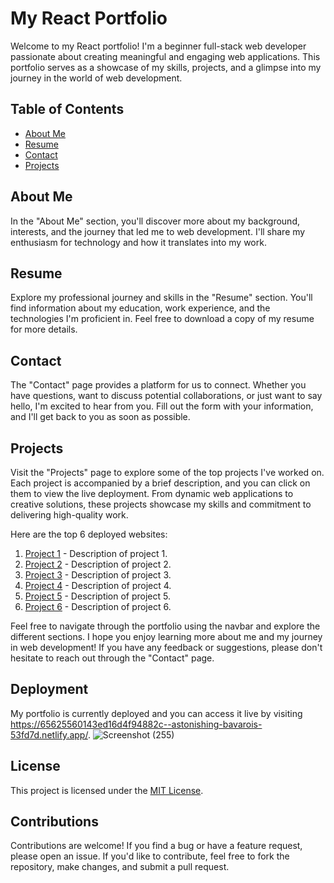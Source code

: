 # My React Portfolio

Welcome to my React portfolio! I'm a beginner full-stack web developer passionate about creating meaningful and engaging web applications. This portfolio serves as a showcase of my skills, projects, and a glimpse into my journey in the world of web development.

## Table of Contents

- [About Me](#about-me)
- [Resume](#resume)
- [Contact](#contact)
- [Projects](#projects)

## About Me

In the "About Me" section, you'll discover more about my background, interests, and the journey that led me to web development. I'll share my enthusiasm for technology and how it translates into my work.

## Resume

Explore my professional journey and skills in the "Resume" section. You'll find information about my education, work experience, and the technologies I'm proficient in. Feel free to download a copy of my resume for more details.

## Contact

The "Contact" page provides a platform for us to connect. Whether you have questions, want to discuss potential collaborations, or just want to say hello, I'm excited to hear from you. Fill out the form with your information, and I'll get back to you as soon as possible.

## Projects

Visit the "Projects" page to explore some of the top projects I've worked on. Each project is accompanied by a brief description, and you can click on them to view the live deployment. From dynamic web applications to creative solutions, these projects showcase my skills and commitment to delivering high-quality work.

Here are the top 6 deployed websites:

1. [Project 1](#) - Description of project 1.
2. [Project 2](#) - Description of project 2.
3. [Project 3](#) - Description of project 3.
4. [Project 4](#) - Description of project 4.
5. [Project 5](#) - Description of project 5.
6. [Project 6](#) - Description of project 6.

Feel free to navigate through the portfolio using the navbar and explore the different sections. I hope you enjoy learning more about me and my journey in web development! If you have any feedback or suggestions, please don't hesitate to reach out through the "Contact" page.

## Deployment

My portfolio is currently deployed and you can access it live by visiting https://65625560143ed16d4f94882c--astonishing-bavarois-53fd7d.netlify.app/.
![Screenshot (255)](https://github.com/Jocy99/website-portfolio/assets/133434768/32fae6af-11c1-4c19-8917-9c8eed17fcf3)
## License

This project is licensed under the [MIT License](LICENSE).

## Contributions

Contributions are welcome! If you find a bug or have a feature request, please open an issue. If you'd like to contribute, feel free to fork the repository, make changes, and submit a pull request.
